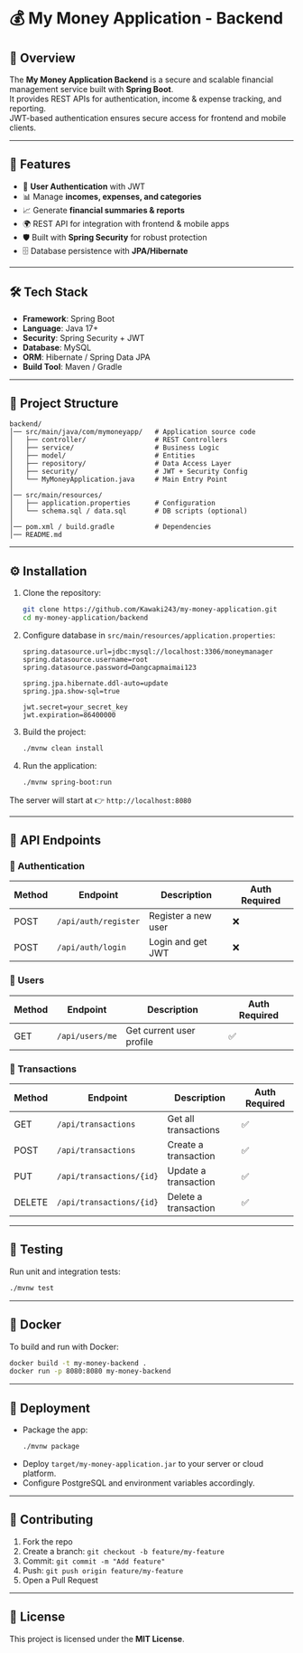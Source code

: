 # 💰 My Money Application - Backend

## 📌 Overview
The **My Money Application Backend** is a secure and scalable financial management service built with **Spring Boot**.  
It provides REST APIs for authentication, income & expense tracking, and reporting.  
JWT-based authentication ensures secure access for frontend and mobile clients.  

---

## 🚀 Features
- 🔐 **User Authentication** with JWT  
- 📊 Manage **incomes, expenses, and categories**  
- 📈 Generate **financial summaries & reports**  
- 🌍 REST API for integration with frontend & mobile apps  
- 🛡 Built with **Spring Security** for robust protection  
- 🗄 Database persistence with **JPA/Hibernate**  

---

## 🛠 Tech Stack
- **Framework**: Spring Boot  
- **Language**: Java 17+  
- **Security**: Spring Security + JWT  
- **Database**: MySQL 
- **ORM**: Hibernate / Spring Data JPA  
- **Build Tool**: Maven / Gradle  

---

## 📂 Project Structure
```
backend/
│── src/main/java/com/mymoneyapp/   # Application source code
│   ├── controller/                 # REST Controllers
│   ├── service/                    # Business Logic
│   ├── model/                      # Entities
│   ├── repository/                 # Data Access Layer
│   ├── security/                   # JWT + Security Config
│   └── MyMoneyApplication.java     # Main Entry Point
│
│── src/main/resources/
│   ├── application.properties      # Configuration
│   └── schema.sql / data.sql       # DB scripts (optional)
│
│── pom.xml / build.gradle          # Dependencies
│── README.md
```

---

## ⚙️ Installation

1. Clone the repository:
   ```bash
   git clone https://github.com/Kawaki243/my-money-application.git
   cd my-money-application/backend
   ```

2. Configure database in `src/main/resources/application.properties`:
   ```properties
   spring.datasource.url=jdbc:mysql://localhost:3306/moneymanager
   spring.datasource.username=root
   spring.datasource.password=Dangcapmaimai123

   spring.jpa.hibernate.ddl-auto=update
   spring.jpa.show-sql=true

   jwt.secret=your_secret_key
   jwt.expiration=86400000
   ```

3. Build the project:
   ```bash
   ./mvnw clean install
   ```

4. Run the application:
   ```bash
   ./mvnw spring-boot:run
   ```

The server will start at 👉 `http://localhost:8080`

---

## 📡 API Endpoints

### 🔑 Authentication
| Method | Endpoint        | Description       | Auth Required |
|--------|----------------|------------------|---------------|
| POST   | `/api/auth/register` | Register a new user | ❌ |
| POST   | `/api/auth/login`    | Login and get JWT   | ❌ |

### 👤 Users
| Method | Endpoint       | Description              | Auth Required |
|--------|---------------|--------------------------|---------------|
| GET    | `/api/users/me` | Get current user profile | ✅ |

### 💸 Transactions
| Method | Endpoint                 | Description              | Auth Required |
|--------|--------------------------|--------------------------|---------------|
| GET    | `/api/transactions`      | Get all transactions     | ✅ |
| POST   | `/api/transactions`      | Create a transaction     | ✅ |
| PUT    | `/api/transactions/{id}` | Update a transaction     | ✅ |
| DELETE | `/api/transactions/{id}` | Delete a transaction     | ✅ |

---

## 🧪 Testing
Run unit and integration tests:
```bash
./mvnw test
```

---

## 🐳 Docker
To build and run with Docker:
```bash
docker build -t my-money-backend .
docker run -p 8080:8080 my-money-backend
```

---

## 🚀 Deployment
- Package the app:
  ```bash
  ./mvnw package
  ```
- Deploy `target/my-money-application.jar` to your server or cloud platform.  
- Configure PostgreSQL and environment variables accordingly.  

---

## 🤝 Contributing
1. Fork the repo  
2. Create a branch: `git checkout -b feature/my-feature`  
3. Commit: `git commit -m "Add feature"`  
4. Push: `git push origin feature/my-feature`  
5. Open a Pull Request  

---

## 📜 License
This project is licensed under the **MIT License**.  
